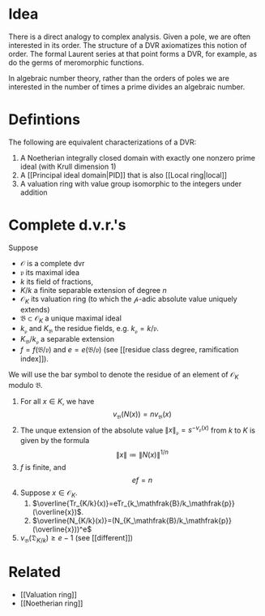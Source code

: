# Idea
There is a direct analogy to complex analysis. Given a pole, we are often interested in its order. The structure of a DVR axiomatizes this notion of order. The formal Laurent series at that point forms a DVR, for example, as do the germs of meromorphic functions.

In algebraic number theory, rather than the orders of poles we are interested in the number of times a prime divides an algebraic number.

# Defintions
The following are equivalent characterizations of a DVR:
1. A Noetherian integrally closed domain with exactly one nonzero prime ideal (with Krull dimension 1)
2. A [[Principal ideal domain|PID]] that is also [[Local ring|local]]
3. A valuation ring with value group isomorphic to the integers under addition

# Complete d.v.r.'s
Suppose 
- $\mathcal{O}$ is a complete dvr
- $\mathfrak{p}$ its maximal idea
- $k$ its field of fractions, 
- $K/k$ a finite separable extension of degree $n$
- $\mathcal{O}_K$ its valuation ring (to which the $\mathcal{p}$-adic absolute value uniquely extends)
- $\mathfrak{B}\subset\mathcal{O}_K$ a unique maximal ideal
- $k_\mathfrak{p}$ and $K_\mathfrak{B}$ the residue fields, e.g. $k_\mathfrak{p}=k/\mathfrak{p}$.
- $K_\mathfrak{B}/k_\mathfrak{p}$ a separable extension
- $f=f(\mathfrak{B}/\mathfrak{p})$ and $e=e(\mathfrak{B}/\mathfrak{p})$ (see [[residue class degree, ramification index]]).

We will use the bar symbol to denote the residue of an element of $\mathcal{O}_K$ modulo $\mathfrak{B}$.

1. For all $x\in K$, we have $$v_\mathfrak{B}(N(x))=nv_\mathfrak{B}(x)$$
2. The unque extension of the absolute value $\|x\|_\mathfrak{p}=s^{-v_\mathfrak{p}(x)}$ from $k$ to $K$ is given by the formula $$\|x\|\coloneqq \|N(x)\|^{1/n}$$
3. $f$ is finite, and $$ef=n$$
4. Suppose $x\in \mathcal{O}_K$.
	1. $\overline{Tr_{K/k}(x)}=eTr_{k_\mathfrak{B}/k_\mathfrak{p}}(\overline{x})$.
	2. $\overline{N_{K/k}(x)}=(N_{K_\mathfrak{B}/k_\mathfrak{p}}(\overline{x}))^e$
5. $v_\mathfrak{B}(\mathfrak{D}_{K/k})\geq e-1$ (see [[different]])

# Related
- [[Valuation ring]]
- [[Noetherian ring]]